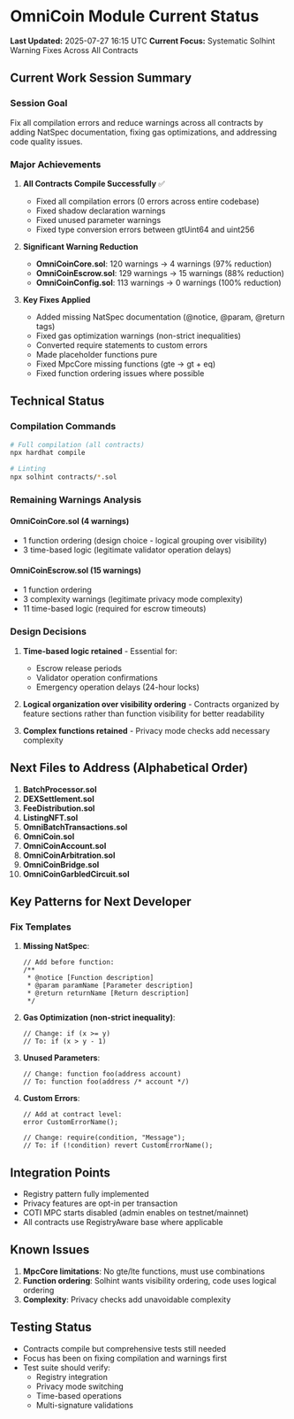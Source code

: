 # OmniCoin Module Current Status

**Last Updated:** 2025-07-27 16:15 UTC
**Current Focus:** Systematic Solhint Warning Fixes Across All Contracts

## Current Work Session Summary

### Session Goal
Fix all compilation errors and reduce warnings across all contracts by adding NatSpec documentation, fixing gas optimizations, and addressing code quality issues.

### Major Achievements

1. **All Contracts Compile Successfully** ✅
   - Fixed all compilation errors (0 errors across entire codebase)
   - Fixed shadow declaration warnings
   - Fixed unused parameter warnings
   - Fixed type conversion errors between gtUint64 and uint256

2. **Significant Warning Reduction**
   - **OmniCoinCore.sol**: 120 warnings → 4 warnings (97% reduction)
   - **OmniCoinEscrow.sol**: 129 warnings → 15 warnings (88% reduction)
   - **OmniCoinConfig.sol**: 113 warnings → 0 warnings (100% reduction)

3. **Key Fixes Applied**
   - Added missing NatSpec documentation (@notice, @param, @return tags)
   - Fixed gas optimization warnings (non-strict inequalities)
   - Converted require statements to custom errors
   - Made placeholder functions pure
   - Fixed MpcCore missing functions (gte → gt + eq)
   - Fixed function ordering issues where possible

## Technical Status

### Compilation Commands
```bash
# Full compilation (all contracts)
npx hardhat compile

# Linting
npx solhint contracts/*.sol
```

### Remaining Warnings Analysis

#### OmniCoinCore.sol (4 warnings)
- 1 function ordering (design choice - logical grouping over visibility)
- 3 time-based logic (legitimate validator operation delays)

#### OmniCoinEscrow.sol (15 warnings)
- 1 function ordering
- 3 complexity warnings (legitimate privacy mode complexity)
- 11 time-based logic (required for escrow timeouts)

### Design Decisions
1. **Time-based logic retained** - Essential for:
   - Escrow release periods
   - Validator operation confirmations
   - Emergency operation delays (24-hour locks)

2. **Logical organization over visibility ordering** - Contracts organized by feature sections rather than function visibility for better readability

3. **Complex functions retained** - Privacy mode checks add necessary complexity

## Next Files to Address (Alphabetical Order)

1. **BatchProcessor.sol**
2. **DEXSettlement.sol**
3. **FeeDistribution.sol**
4. **ListingNFT.sol**
5. **OmniBatchTransactions.sol**
6. **OmniCoin.sol**
7. **OmniCoinAccount.sol**
8. **OmniCoinArbitration.sol**
9. **OmniCoinBridge.sol**
10. **OmniCoinGarbledCircuit.sol**

## Key Patterns for Next Developer

### Fix Templates
1. **Missing NatSpec**:
   ```solidity
   // Add before function:
   /**
    * @notice [Function description]
    * @param paramName [Parameter description]
    * @return returnName [Return description]
    */
   ```

2. **Gas Optimization (non-strict inequality)**:
   ```solidity
   // Change: if (x >= y)
   // To: if (x > y - 1)
   ```

3. **Unused Parameters**:
   ```solidity
   // Change: function foo(address account)
   // To: function foo(address /* account */)
   ```

4. **Custom Errors**:
   ```solidity
   // Add at contract level:
   error CustomErrorName();
   
   // Change: require(condition, "Message");
   // To: if (!condition) revert CustomErrorName();
   ```

## Integration Points
- Registry pattern fully implemented
- Privacy features are opt-in per transaction
- COTI MPC starts disabled (admin enables on testnet/mainnet)
- All contracts use RegistryAware base where applicable

## Known Issues
1. **MpcCore limitations**: No gte/lte functions, must use combinations
2. **Function ordering**: Solhint wants visibility ordering, code uses logical ordering
3. **Complexity**: Privacy checks add unavoidable complexity

## Testing Status
- Contracts compile but comprehensive tests still needed
- Focus has been on fixing compilation and warnings first
- Test suite should verify:
  - Registry integration
  - Privacy mode switching
  - Time-based operations
  - Multi-signature validations